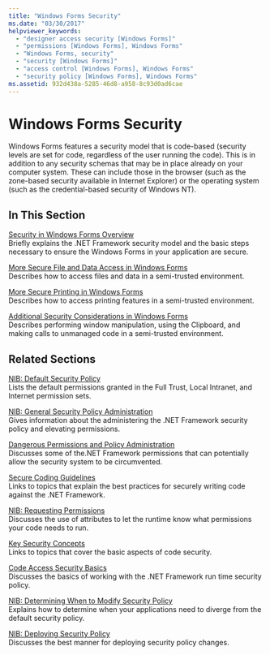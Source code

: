 ```yaml
---
title: "Windows Forms Security"
ms.date: "03/30/2017"
helpviewer_keywords: 
  - "designer access security [Windows Forms]"
  - "permissions [Windows Forms], Windows Forms"
  - "Windows Forms, security"
  - "security [Windows Forms]"
  - "access control [Windows Forms], Windows Forms"
  - "security policy [Windows Forms], Windows Forms"
ms.assetid: 932d438a-5285-46d8-a958-8c93d0ad6cae
---
```

# Windows Forms Security
Windows Forms features a security model that is code-based (security levels are set for code, regardless of the user running the code). This is in addition to any security schemas that may be in place already on your computer system. These can include those in the browser (such as the zone-based security available in Internet Explorer) or the operating system (such as the credential-based security of Windows NT).  
  
## In This Section  
 [Security in Windows Forms Overview](../../../docs/framework/winforms/security-in-windows-forms-overview.md)  
 Briefly explains the .NET Framework security model and the basic steps necessary to ensure the Windows Forms in your application are secure.  
  
 [More Secure File and Data Access in Windows Forms](../../../docs/framework/winforms/more-secure-file-and-data-access-in-windows-forms.md)  
 Describes how to access files and data in a semi-trusted environment.  
  
 [More Secure Printing in Windows Forms](../../../docs/framework/winforms/more-secure-printing-in-windows-forms.md)  
 Describes how to access printing features in a semi-trusted environment.  
  
 [Additional Security Considerations in Windows Forms](../../../docs/framework/winforms/additional-security-considerations-in-windows-forms.md)  
 Describes performing window manipulation, using the Clipboard, and making calls to unmanaged code in a semi-trusted environment.  
  
## Related Sections  
 [NIB: Default Security Policy](http://msdn.microsoft.com/library/2c086873-0894-4f4d-8f7e-47427c1a3b55)  
 Lists the default permissions granted in the Full Trust, Local Intranet, and Internet permission sets.  
  
 [NIB: General Security Policy Administration](http://msdn.microsoft.com/library/5121fe35-f0e3-402c-94ab-4f35b0a87b4b)  
 Gives information about the administering the .NET Framework security policy and elevating permissions.  
  
 [Dangerous Permissions and Policy Administration](../../../docs/framework/misc/dangerous-permissions-and-policy-administration.md)  
 Discusses some of the.NET Framework permissions that can potentially allow the security system to be circumvented.  
  
 [Secure Coding Guidelines](../../../docs/standard/security/secure-coding-guidelines.md)  
 Links to topics that explain the best practices for securely writing code against the .NET Framework.  
  
 [NIB: Requesting Permissions](http://msdn.microsoft.com/library/0447c49d-8cba-45e4-862c-ff0b59bebdc2)  
 Discusses the use of attributes to let the runtime know what permissions your code needs to run.  
  
 [Key Security Concepts](../../../docs/standard/security/key-security-concepts.md)  
 Links to topics that cover the basic aspects of code security.  
  
 [Code Access Security Basics](../../../docs/framework/misc/code-access-security-basics.md)  
 Discusses the basics of working with the .NET Framework run time security policy.  
  
 [NIB: Determining When to Modify Security Policy](http://msdn.microsoft.com/library/af749b17-e461-409d-84b9-a3d44789db16)  
 Explains how to determine when your applications need to diverge from the default security policy.  
  
 [NIB: Deploying Security Policy](http://msdn.microsoft.com/library/f936c1e5-033b-4bd9-a3bd-a39ba733a681)  
 Discusses the best manner for deploying security policy changes.

